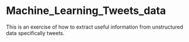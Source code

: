 # Machine_Learning_Tweets_data
This is an exercise of how to extract useful information from unstructured data specifically tweets.
